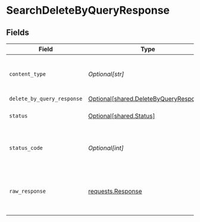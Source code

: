 # SearchDeleteByQueryResponse


## Fields

| Field                                                                                      | Type                                                                                       | Required                                                                                   | Description                                                                                |
| ------------------------------------------------------------------------------------------ | ------------------------------------------------------------------------------------------ | ------------------------------------------------------------------------------------------ | ------------------------------------------------------------------------------------------ |
| `content_type`                                                                             | *Optional[str]*                                                                            | :heavy_check_mark:                                                                         | HTTP response content type for this operation                                              |
| `delete_by_query_response`                                                                 | [Optional[shared.DeleteByQueryResponse]](undefined/models/shared/deletebyqueryresponse.md) | :heavy_minus_sign:                                                                         | OK                                                                                         |
| `status`                                                                                   | [Optional[shared.Status]](undefined/models/shared/status.md)                               | :heavy_minus_sign:                                                                         | Default error response                                                                     |
| `status_code`                                                                              | *Optional[int]*                                                                            | :heavy_check_mark:                                                                         | HTTP response status code for this operation                                               |
| `raw_response`                                                                             | [requests.Response](https://requests.readthedocs.io/en/latest/api/#requests.Response)      | :heavy_minus_sign:                                                                         | Raw HTTP response; suitable for custom response parsing                                    |